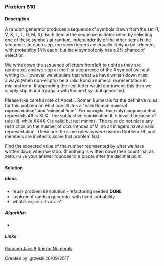 
### Problem 610

#### Description
A random generator produces a sequence of symbols drawn from the set {I, V, X, L, C, D, M, #}. Each item in the sequence is determined by selecting one of these symbols at random, independently of the other items in the sequence. At each step, the seven letters are equally likely to be selected, with probability 14% each, but the # symbol only has a 2% chance of selection.

We write down the sequence of letters from left to right as they are generated, and we stop at the first occurrence of the # symbol (without writing it). However, we stipulate that what we have written down must always (when non-empty) be a valid Roman numeral representation in minimal form. If appending the next letter would contravene this then we simply skip it and try again with the next symbol generated.

Please take careful note of About... Roman Numerals for the definitive rules for this problem on what constitutes a "valid Roman numeral representation" and "minimal form". For example, the (only) sequence that represents 49 is XLIX. The subtractive combination IL is invalid because of rule (ii), while XXXXIX is valid but not minimal. The rules do not place any restriction on the number of occurrences of M, so all integers have a valid representation. These are the same rules as were used in Problem 89, and members are invited to solve that problem first.

Find the expected value of the number represented by what we have written down when we stop. (If nothing is written down then count that as zero.) Give your answer rounded to 8 places after the decimal point.

#### Solution

##### Ideas
* reuse problem 89 solution - refactoring needed **DONE** 
* implement random generator with fixed probability
* what is `expected value`? 


##### Algorithm
*

##### Links
[Random Java 8](https://docs.oracle.com/javase/8/docs/api/java/util/Random.html)
[Roman Numerals](https://projecteuler.net/about=roman_numerals)

Created by lgrzesik 26/09/2017
